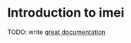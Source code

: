 # Introduction to imei

TODO: write [great documentation](http://jacobian.org/writing/what-to-write/)
